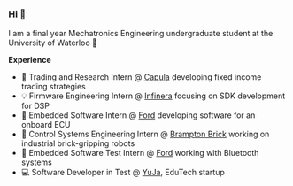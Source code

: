 ### Hi 👋

 I am a final year Mechatronics Engineering undergraduate student at the University of Waterloo 🏫
 
 **Experience**
* 💸 Trading and Research Intern @ [Capula](https://www.capulaglobal.com/) developing fixed income trading strategies
* 💡 Firmware Engineering Intern @ [Infinera](https://www.infinera.com/) focusing on SDK development for DSP
* 🚗 Embedded Software Intern @ [Ford](https://www.ford.com/) developing software for an onboard ECU
* 🧱 Control Systems Engineering Intern @ [Brampton Brick](https://bramptonbrick.com/en) working on industrial brick-gripping robots
* 📲 Embedded Software Test Intern @ [Ford](https://www.ford.com/) working with Bluetooth systems
* 💻 Software Developer in Test @ [YuJa](https://www.yuja.com/), EduTech startup 



<!--
**CNikolik/CNikolik** is a ✨ _special_ ✨ repository because its `README.md` (this file) appears on your GitHub profile.

Here are some ideas to get you started:

- 🔭 I’m currently working on ...
- 🌱 I’m currently learning ...
- 👯 I’m looking to collaborate on ...
- 🤔 I’m looking for help with ...
- 💬 Ask me about ...
- 📫 How to reach me: ...
- 😄 Pronouns: ...
- ⚡ Fun fact: ...
-->
